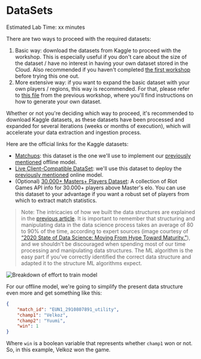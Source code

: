 # DataSets

Estimated Lab Time: xx minutes

There are two ways to proceed with the required datasets:
1. Basic way: download the datasets from Kaggle to proceed with the workshop. This is especially useful if you don't care about the size of the dataset / have no interest in having your own dataset stored in the Cloud. Also recommended if you haven't completed [the first workshop](../../dataextraction/) before trying this one out.
2. More extensive way: if you want to expand the basic dataset with your own players / regions, this way is recommended. For that, please refer to [this file](../../../dataextraction/optimizer/optimizer.md) from the previous workshop, where you'll find instructions on how to generate your own dataset.

Whether or not you're deciding which way to proceed, it's recommended to download Kaggle datasets, as these datasets have been processed and expanded for several iterations (weeks or months of execution), which will accelerate your data extraction and ingestion process.

Here are the official links for the Kaggle datasets:
- [Matchups](): this dataset is the one we'll use to implement our [previously mentioned](../../intro/intro.md) offline model.
- [Live Client-Compatible DataSet](): we'll use this dataset to deploy the [previously mentioned](../../intro/intro.md) online model.
- (Optional) [30.000+ Masters+ Players Dataset](https://www.kaggle.com/datasets/jasperan/league-of-legends-master-players): A collection of Riot Games API info for 30.000+ players above Master's elo. You can use this dataset to your advantage if you want a robust set of players from which to extract match statistics.


> Note: The intricacies of how we built the data structures are explained in the [previous article](https://github.com/oracle-devrel/leagueoflegends-optimizer/blob/main/articles/article2.md). It is important to remember that structuring and manipulating data in the data science process takes an average of 80 to 90% of the time, according to expert sources (image courtesy of [“2020 State of Data Science: Moving From Hype Toward Maturity.”](https://www.anaconda.com/state-of-data-science-2020)), and we shouldn't be discouraged when spending most of our time processing and manipulating data structures. The ML algorithm is the easy part if you've correctly identified the correct data structure and adapted it to the structure ML algorithms expect.

![Breakdown of effort to train model](https://raw.githubusercontent.com/oracle-devrel/leagueoflegends-optimizer/blob/main/images/lab1-anaconda_1.PNG?raw=true)


For our offline model, we're going to simplify the present data structure even more and get something like this:

```json
{
    "match_id": "EUN1_2910807891_utility",
    "champ1": "Velkoz",
    "champ2": "Yuumi",
    "win": 1
}
```

Where `win` is a boolean variable that represents whether `champ1` won or not. So, in this example, Velkoz won the game.

